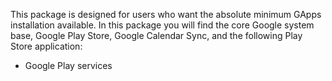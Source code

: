 This package is designed for users who want the absolute minimum GApps installation available.
In this package you will find the core Google system base, Google Play Store, Google Calendar Sync, and the following Play Store application:

* Google Play services
